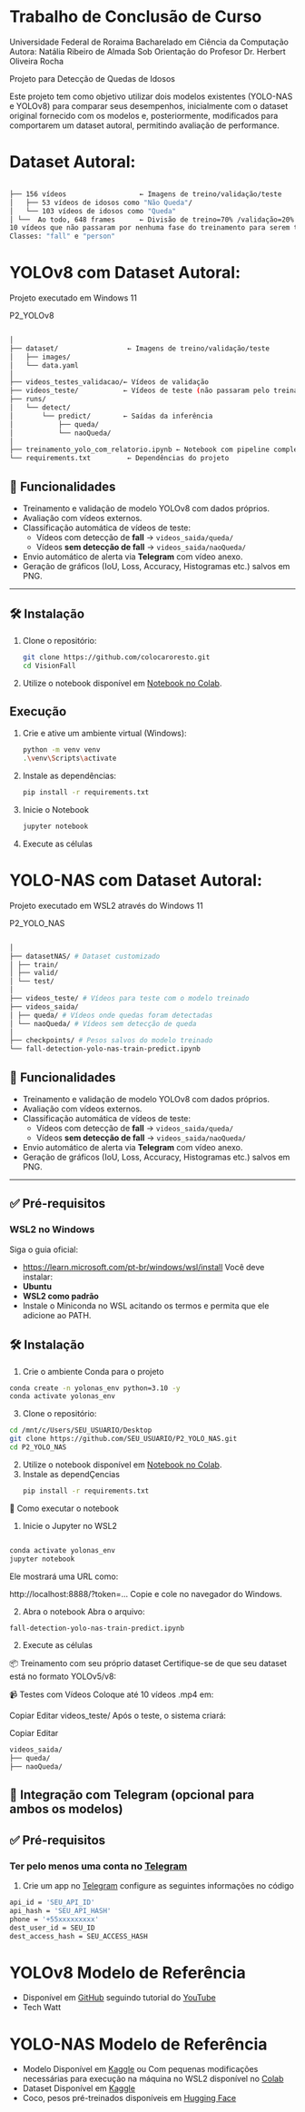 # Trabalho de Conclusão de Curso
Universidade Federal de Roraima
Bacharelado em Ciência da Computação
Autora: Natália Ribeiro de Almada
Sob Orientação do Profesor Dr. Herbert Oliveira Rocha

Projeto para Detecção de Quedas de Idosos

Este projeto tem como objetivo utilizar dois modelos existentes (YOLO-NAS e YOLOv8) para comparar seus desempenhos, inicialmente com o dataset original fornecido com os modelos e, posteriormente, modificados para comportarem um dataset autoral, permitindo avaliação de performance.
# Dataset Autoral: 
```bash

├── 156 vídeos                  ← Imagens de treino/validação/teste
│   ├── 53 vídeos de idosos como "Não Queda"/
│   └── 103 vídeos de idosos como "Queda"
│ └──  Ao todo, 648 frames      ← Divisão de treino=70% /validação=20% /teste = 10%
10 vídeos que não passaram por nenhuma fase do treinamento para serem testados. 
Classes: "fall" e "person"
````
# YOLOv8 com Dataset Autoral:
Projeto executado em Windows 11

P2_YOLOv8
   ```bash

│
├── dataset/                 ← Imagens de treino/validação/teste
│   ├── images/
│   └── data.yaml
│
├── videos_testes_validacao/← Vídeos de validação
├── videos_teste/           ← Vídeos de teste (não passaram pelo treinamento em nenhum momento)
├── runs/
│   └── detect/
│       └── predict/        ← Saídas da inferência
│           ├── queda/
│           └── naoQueda/
│
├── treinamento_yolo_com_relatorio.ipynb ← Notebook com pipeline completo
└── requirements.txt         ← Dependências do projeto

```


## 🚀 Funcionalidades

- Treinamento e validação de modelo YOLOv8 com dados próprios.
- Avaliação com vídeos externos.
- Classificação automática de vídeos de teste:
  - Vídeos com detecção de **fall** → `videos_saida/queda/`
  - Vídeos **sem detecção de fall** → `videos_saida/naoQueda/`
- Envio automático de alerta via **Telegram** com vídeo anexo.
- Geração de gráficos (IoU, Loss, Accuracy, Histogramas etc.) salvos em PNG.

---

## 🛠️ Instalação

1. Clone o repositório:
   ```bash
   git clone https://github.com/colocaroresto.git
   cd VisionFall
2. Utilize o notebook disponível em [Notebook no Colab](https://colab.research.google.com/drive/1Z2qt6rKFA-6tgDqdjNlNJybMGVslDUxy
).


## Execução
1. Crie e ative um ambiente virtual (Windows):
    ```bash
    python -m venv venv
    .\venv\Scripts\activate

3. Instale as dependências:
   ```bash
   pip install -r requirements.txt

3. Inicie o Notebook
   ```bash
   jupyter notebook

5. Execute as células

# YOLO-NAS com Dataset Autoral:
Projeto executado em WSL2 através do Windows 11

P2_YOLO_NAS
   ```bash

│
├── datasetNAS/ # Dataset customizado
│ ├── train/
│ ├── valid/
│ └── test/
│
├── videos_teste/ # Vídeos para teste com o modelo treinado
├── videos_saida/
│ ├── queda/ # Vídeos onde quedas foram detectadas
│ └── naoQueda/ # Vídeos sem detecção de queda
│
├── checkpoints/ # Pesos salvos do modelo treinado
└── fall-detection-yolo-nas-train-predict.ipynb
```


## 🚀 Funcionalidades

- Treinamento e validação de modelo YOLOv8 com dados próprios.
- Avaliação com vídeos externos.
- Classificação automática de vídeos de teste:
  - Vídeos com detecção de **fall** → `videos_saida/queda/`
  - Vídeos **sem detecção de fall** → `videos_saida/naoQueda/`
- Envio automático de alerta via **Telegram** com vídeo anexo.
- Geração de gráficos (IoU, Loss, Accuracy, Histogramas etc.) salvos em PNG.

---
## ✅ Pré-requisitos

### WSL2 no Windows
Siga o guia oficial:
- https://learn.microsoft.com/pt-br/windows/wsl/install
Você deve instalar:
- **Ubuntu**
- **WSL2 como padrão**
- Instale o Miniconda no WSL acitando os termos e permita que ele adicione ao PATH.

## 🛠️ Instalação

1.  Crie o ambiente Conda para o projeto
   ```bash
conda create -n yolonas_env python=3.10 -y
conda activate yolonas_env
```
3.  Clone o repositório:
   ```bash
   cd /mnt/c/Users/SEU_USUARIO/Desktop
git clone https://github.com/SEU_USUARIO/P2_YOLO_NAS.git
cd P2_YOLO_NAS
````
2. Utilize o notebook disponível em [Notebook no Colab](https://drive.google.com/file/d/1U3GGm3UOQDEh31S0PYxg6wcgJLgvzSU0/view?usp=sharing
). 
3. Instale as dependÇencias
   ```bash
   pip install -r requirements.txt
📓 Como executar o notebook
1. Inicie o Jupyter no WSL2
 ```bash

conda activate yolonas_env
jupyter notebook
 ```
Ele mostrará uma URL como:

http://localhost:8888/?token=...
Copie e cole no navegador do Windows.

2. Abra o notebook
Abra o arquivo:

 ```bash
fall-detection-yolo-nas-train-predict.ipynb
 ```
2. Execute as células

📦 Treinamento com seu próprio dataset
Certifique-se de que seu dataset está no formato YOLOv5/v8:

📹 Testes com Vídeos
Coloque até 10 vídeos .mp4 em:

Copiar
Editar
videos_teste/
Após o teste, o sistema criará:

Copiar
Editar
````bash
videos_saida/
├── queda/
├── naoQueda/
````
## 📲 Integração com Telegram (opcional para ambos os modelos)
## ✅ Pré-requisitos

### Ter pelo menos uma conta no [Telegram](https://web.telegram.org)
1. Crie um app no [Telegram](https://my.telegram.org) 
configure as seguintes informações no código
```bash
api_id = 'SEU_API_ID'
api_hash = 'SEU_API_HASH'
phone = '+55xxxxxxxxx'
dest_user_id = SEU_ID
dest_access_hash = SEU_ACCESS_HASH
```

# YOLOv8 Modelo de Referência
- Disponível em [GitHub](https://github.com/Tech-Watt/Fall-Detection)
seguindo tutorial do [YouTube](https://youtu.be/wrhfMF4uqj8?si=bgvQIP8dlM2cwJRm)
- Tech Watt

# YOLO-NAS Modelo de Referência
- Modelo Disponível em [Kaggle](https://www.kaggle.com/code/stpeteishii/fall-detection-yolo-nas-train-predict) ou Com pequenas modificações necessárias para execução na máquina no WSL2  disponível no [Colab](https://drive.google.com/file/d/1k1Nu0BolRzG4UkjND6e6O2NIybvUXsCc/view?usp=sharing)
- Dataset Disponível em [Kaggle](https://www.kaggle.com/datasets/elwalyahmad/fall-detection)
- Coco, pesos pré-treinados disponíveis em [Hugging Face](https://huggingface.co/bdsqlsz/YOLO_NAS/blob/main/yolo_nas_l_coco.pth)
